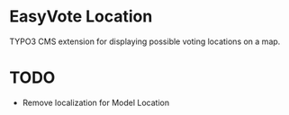 EasyVote Location
=================

TYPO3 CMS extension for displaying possible voting locations on a map.


TODO
====

* Remove localization for Model Location